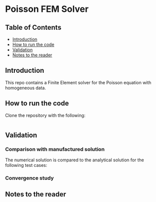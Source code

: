 # Poisson FEM Solver

## Table of Contents

- [Introduction](#introduction)
- [How to run the code](#how-to-run-the-code)
- [Validation](#validation)
- [Notes to the reader](#notes-to-the-reader)

## Introduction
  This repo contains a Finite Element solver for the Poisson equation with homogeneous data.

## How to run the code

Clone the repository with the following:
```bash
```

## Validation
  ### Comparison with manufactured solution
  The numerical solution is compared to the analytical solution for the following test cases:

  ### Convergence study

## Notes to the reader
